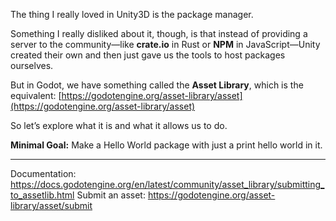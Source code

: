 The thing I really loved in Unity3D is the package manager.

Something I really disliked about it, though, is that instead of providing a server to the community—like **crate.io** in Rust or **NPM** in JavaScript—Unity created their own and then just gave us the tools to host packages ourselves.

But in Godot, we have something called the **Asset Library**, which is the equivalent:
[https://godotengine.org/asset-library/asset](https://godotengine.org/asset-library/asset)

So let’s explore what it is and what it allows us to do.

**Minimal Goal:** Make a Hello World package with just a print hello world in it.

____________


Documentation: https://docs.godotengine.org/en/latest/community/asset_library/submitting_to_assetlib.html
Submit an asset: https://godotengine.org/asset-library/asset/submit

